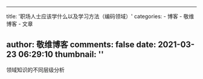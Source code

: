 
---
title: '职场人士应该学什么以及学习方法（编码领域）'
categories: 
    - 博客
    - 敬维博客
    - 文章

author: 敬维博客
comments: false
date: 2021-03-23 06:29:10
thumbnail: ''
---

<div>   
领域知识的不同层级分析  
</div>
            